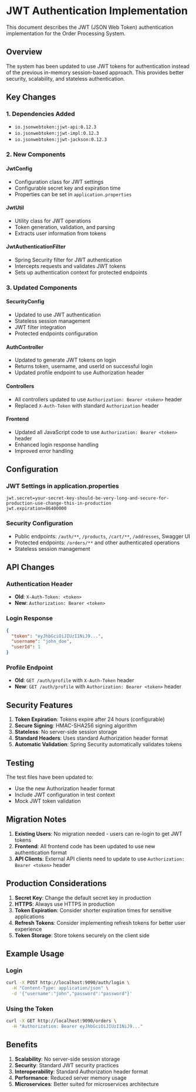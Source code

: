 # JWT Authentication Implementation

This document describes the JWT (JSON Web Token) authentication implementation for the Order Processing System.

## Overview

The system has been updated to use JWT tokens for authentication instead of the previous in-memory session-based approach. This provides better security, scalability, and stateless authentication.

## Key Changes

### 1. Dependencies Added
- `io.jsonwebtoken:jjwt-api:0.12.3`
- `io.jsonwebtoken:jjwt-impl:0.12.3`
- `io.jsonwebtoken:jjwt-jackson:0.12.3`

### 2. New Components

#### JwtConfig
- Configuration class for JWT settings
- Configurable secret key and expiration time
- Properties can be set in `application.properties`

#### JwtUtil
- Utility class for JWT operations
- Token generation, validation, and parsing
- Extracts user information from tokens

#### JwtAuthenticationFilter
- Spring Security filter for JWT authentication
- Intercepts requests and validates JWT tokens
- Sets up authentication context for protected endpoints

### 3. Updated Components

#### SecurityConfig
- Updated to use JWT authentication
- Stateless session management
- JWT filter integration
- Protected endpoints configuration

#### AuthController
- Updated to generate JWT tokens on login
- Returns token, username, and userId on successful login
- Updated profile endpoint to use Authorization header

#### Controllers
- All controllers updated to use `Authorization: Bearer <token>` header
- Replaced `X-Auth-Token` with standard `Authorization` header

#### Frontend
- Updated all JavaScript code to use `Authorization: Bearer <token>` header
- Enhanced login response handling
- Improved error handling

## Configuration

### JWT Settings in application.properties
```properties
jwt.secret=your-secret-key-should-be-very-long-and-secure-for-production-use-change-this-in-production
jwt.expiration=86400000
```

### Security Configuration
- Public endpoints: `/auth/**`, `/products`, `/cart/**`, `/addresses`, Swagger UI
- Protected endpoints: `/orders/**` and other authenticated operations
- Stateless session management

## API Changes

### Authentication Header
- **Old**: `X-Auth-Token: <token>`
- **New**: `Authorization: Bearer <token>`

### Login Response
```json
{
  "token": "eyJhbGciOiJIUzI1NiJ9...",
  "username": "john_doe",
  "userId": 1
}
```

### Profile Endpoint
- **Old**: `GET /auth/profile` with `X-Auth-Token` header
- **New**: `GET /auth/profile` with `Authorization: Bearer <token>` header

## Security Features

1. **Token Expiration**: Tokens expire after 24 hours (configurable)
2. **Secure Signing**: HMAC-SHA256 signing algorithm
3. **Stateless**: No server-side session storage
4. **Standard Headers**: Uses standard Authorization header format
5. **Automatic Validation**: Spring Security automatically validates tokens

## Testing

The test files have been updated to:
- Use the new Authorization header format
- Include JWT configuration in test context
- Mock JWT token validation

## Migration Notes

1. **Existing Users**: No migration needed - users can re-login to get JWT tokens
2. **Frontend**: All frontend code has been updated to use new authentication format
3. **API Clients**: External API clients need to update to use `Authorization: Bearer <token>` header

## Production Considerations

1. **Secret Key**: Change the default secret key in production
2. **HTTPS**: Always use HTTPS in production
3. **Token Expiration**: Consider shorter expiration times for sensitive applications
4. **Refresh Tokens**: Consider implementing refresh tokens for better user experience
5. **Token Storage**: Store tokens securely on the client side

## Example Usage

### Login
```bash
curl -X POST http://localhost:9090/auth/login \
  -H "Content-Type: application/json" \
  -d '{"username":"john","password":"password"}'
```

### Using the Token
```bash
curl -X GET http://localhost:9090/orders \
  -H "Authorization: Bearer eyJhbGciOiJIUzI1NiJ9..."
```

## Benefits

1. **Scalability**: No server-side session storage
2. **Security**: Standard JWT security practices
3. **Interoperability**: Standard Authorization header format
4. **Performance**: Reduced server memory usage
5. **Microservices**: Better suited for microservices architecture 